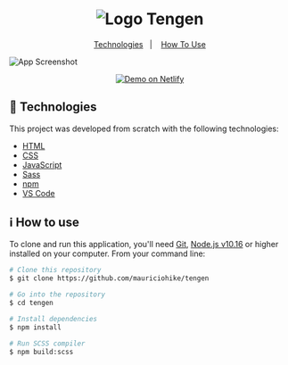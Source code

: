 <h1 align="center">
    <img alt="Logo Tengen" src="https://res.cloudinary.com/dg5pzm35l/image/upload/v1595466062/logo-tengen_cunoiw.png" />
</h1>

<h4 align="center">
  
</h4>

<p align="center">
  <a href="#rocket-technologies">Technologies</a>&nbsp;&nbsp;&nbsp;|&nbsp;&nbsp;&nbsp;
  <a href="#warning-prerequisites">How To Use</a>
</p>

![App Screenshot](https://res.cloudinary.com/dg5pzm35l/image/upload/v1595467621/tengen-screen-gif_eo3txp.gif)

<p align="center">
  <a href="https://tengen.netlify.app/ target="_blank">
    <img alt="Demo on Netlify" src="https://res.cloudinary.com/lukemorales/image/upload/v1563043495/readme_logos/demo_on_netlify_bbuvjz.png">
  </a>
</p>

## 🚀 Technologies

This project was developed from scratch with the following technologies:

-  [HTML](https://developer.mozilla.org/en-US/docs/Web/HTML)
-  [CSS](https://developer.mozilla.org/en-US/docs/Web/CSS)
-  [JavaScript](https://developer.mozilla.org/en-US/docs/Web/JavaScript)
-  [Sass](https://sass-lang.com/)
-  [npm](https://www.npmjs.com/)
-  [VS Code](https://code.visualstudio.com/)

## ℹ️ How to use

To clone and run this application, you'll need [Git](https://git-scm.com), [Node.js v10.16](https://nodejs.org/en/) or higher installed on your computer. From your command line:

  ```bash
  # Clone this repository
  $ git clone https://github.com/mauriciohike/tengen

  # Go into the repository
  $ cd tengen

  # Install dependencies
  $ npm install

  # Run SCSS compiler
  $ npm build:scss
  ```

